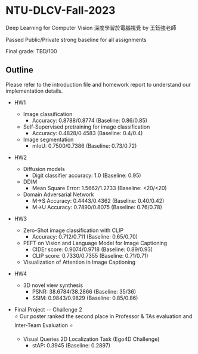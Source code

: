 # NTU-DLCV-Fall-2023

Deep Learning for Computer Vision 深度學習於電腦視覺 by 王鈺強老師

Passed Public/Private strong baseline for all assignments 

Final grade: TBD/100


## Outline

Please refer to the introduction file and homework report to understand our implementation details.

- HW1
  - Image classification 
    - Accuracy: 0.8788/0.8774 (Baseline: 0.86/0.85)
  - Self-Supervised pretraining for image classification 
    - Accuracy: 0.4828/0.4583 (Baseline: 0.4/0.4)   
  - Image segmentation 
    - mIoU: 0.7500/0.7386 (Baseline: 0.73/0.72)

- HW2
  - Diffusion models 
    - Digit classifier accuracy: 1.0 (Baseline: 0.95)
  - DDIM 
    - Mean Square Error: 1.5662/1.2733 (Baseline: <20/<20)
  - Domain Adversarial Network 
    - M→S Accuracy: 0.4443/0.4362 (Baseline: 0.40/0.42)
    - M→U Accuracy: 0.7890/0.8075 (Baseline: 0.76/0.78)
  
- HW3
  - Zero-Shot image classification with CLIP
    - Accuracy: 0.712/0.711 (Baseline: 0.65/0.70)
  - PEFT on Vision and Language Model for Image Captioning 
    - CIDEr score: 0.9074/0.9718 (Baseline: 0.89/0.93)
    - CLIP score: 0.7330/0.7355 (Baseline: 0.71/0.71)
  - Visualization of Attention in Image Captioning

- HW4
  - 3D novel view synthesis 
    - PSNR: 38.6784/38.2866 (Baseline: 35/36)
    - SSIM: 0.9843/0.9829 (Baseline: 0.85/0.86)

- Final Project -- Challenge 2 <br>
⭐ Our poster ranked the second place in Professor & TAs evaluation and Inter-Team Evaluation ⭐
  - Visual Queries 2D Localization Task (Ego4D Challenge)
    - stAP: 0.3945 (Baseline: 0.2897)
